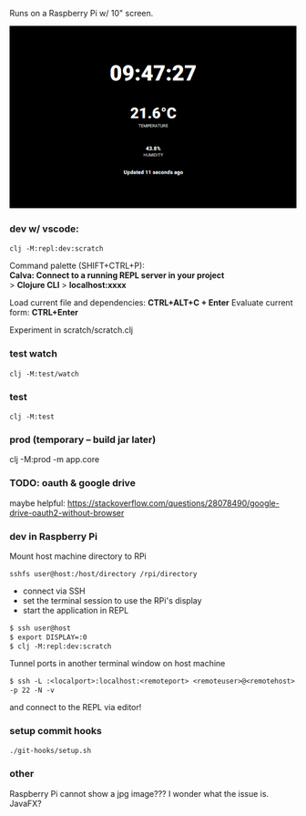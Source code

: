 Runs on a Raspberry Pi w/ 10" screen.

![dashboard](./dashboard.png)

### dev w/ vscode:
```
clj -M:repl:dev:scratch
```
Command palette (SHIFT+CTRL+P):   
**Calva: Connect to a running REPL server in your project**   
\> **Clojure CLI**
\> **localhost:xxxx**   

Load current file and dependencies: **CTRL+ALT+C + Enter**
Evaluate current form: **CTRL+Enter**

Experiment in scratch/scratch.clj

### test watch
```
clj -M:test/watch
```

### test
```
clj -M:test
```

### prod (temporary – build jar later)

clj -M:prod -m app.core

### TODO: oauth & google drive
maybe helpful:
https://stackoverflow.com/questions/28078490/google-drive-oauth2-without-browser

### dev in Raspberry Pi

Mount host machine directory to RPi
```
sshfs user@host:/host/directory /rpi/directory
```

- connect via SSH
- set the terminal session to use the RPi's display
- start the application in REPL
```
$ ssh user@host
$ export DISPLAY=:0
$ clj -M:repl:dev:scratch
```

Tunnel ports in another terminal window on host machine
```
$ ssh -L :<localport>:localhost:<remoteport> <remoteuser>@<remotehost> -p 22 -N -v
```

and connect to the REPL via editor!

### setup commit hooks
```
./git-hooks/setup.sh
```

### other

Raspberry Pi cannot show a jpg image??? I wonder what the issue is. JavaFX?
